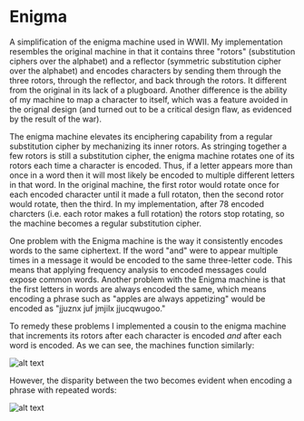 # Enigma
A simplification of the enigma machine used in WWII. My implementation resembles the original machine in that it contains three 
"rotors" (substitution ciphers over the alphabet) and a reflector (symmetric substitution cipher over the alphabet) and encodes 
characters by sending them through the three rotors, through the reflector, and back through the rotors. It different from 
the original in its lack of a plugboard. Another difference is the ability of my machine to map a character to itself, 
which was a feature avoided in the orignal design (and turned out to be a critical design flaw, as evidenced by the result 
of the war). 

The enigma machine elevates its enciphering capability from a regular substitution cipher by mechanizing its inner rotors. 
As stringing together a few rotors is still a substitution cipher, the enigma machine rotates one of its rotors each time 
a character is encoded. Thus, if a letter appears more than once in a word then it will most likely be encoded to multiple different letters in that word. In the original machine, the first rotor would rotate once for each encoded character until it made a full rotaton, then the second rotor would rotate, then the third. In my implementation, after 78 encoded charcters (i.e. each rotor makes a full rotation) the rotors stop rotating, so the machine becomes a regular substitution cipher. 

One problem with the Enigma machine is the way it consistently encodes words to the same ciphertext. If the word "and" were to appear multiple times in a message it would be encoded to the same three-letter code. This means that applying frequency analysis to encoded messages could expose common words. Another problem with the Enigma machine is that the first letters in words are always encoded the same, which means encoding a phrase such as "apples are always appetizing" would be encoded as "jjuznx juf jmjilx jjucqwugoo." 

To remedy these problems I implemented a cousin to the enigma machine that increments its rotors after each character is encoded *and* after each word is encoded. As we can see, the machines function similarly: 

![alt text](http://i.imgur.com/FOjpin2.jpg "Using both versions of the Enigma machine.")

However, the disparity between the two becomes evident when encoding a phrase with repeated words:

![alt text](http://i.imgur.com/UEh0UmP.jpg "Differences in encoding between the two machines.")

